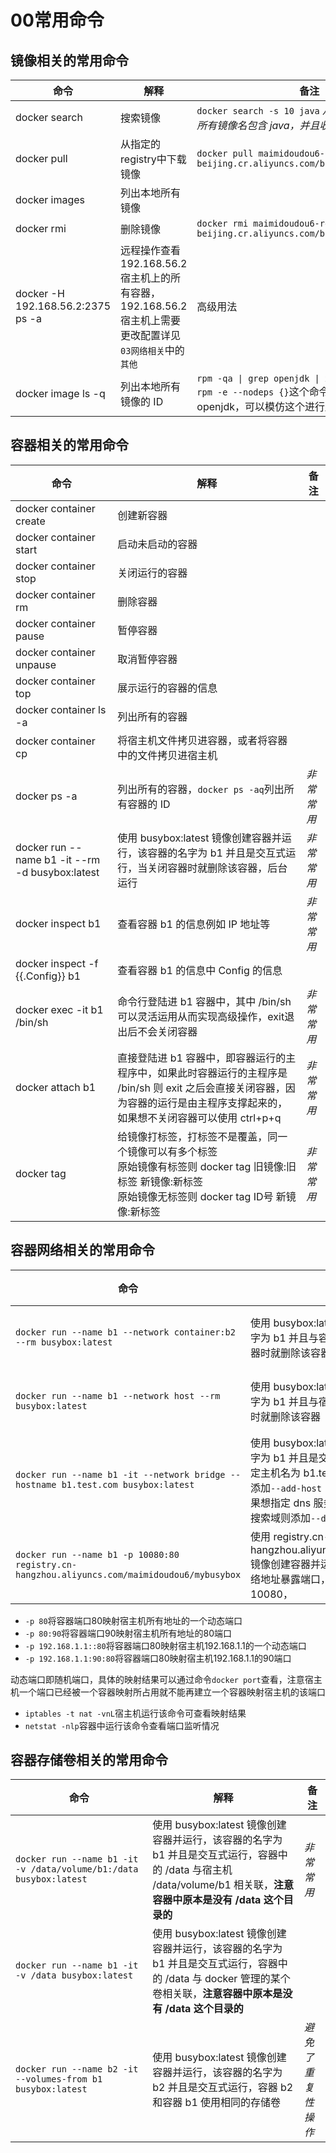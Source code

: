 # 00常用命令
## 镜像相关的常用命令

| 命令 | 解释 | 备注 |
| ----- | ----- | ----- |
| docker search | 搜索镜像 | `docker search -s 10 java` *从 Docker Hub 查找所有镜像名包含 java，并且收藏数大于10的镜像* |
| docker pull | 从指定的registry中下载镜像 | `docker pull maimidoudou6-registry.cn-beijing.cr.aliyuncs.com/base/centos:7.6.1810` |
| docker images | 列出本地所有镜像 |  |
| docker rmi | 删除镜像 | `docker rmi maimidoudou6-registry.cn-beijing.cr.aliyuncs.com/base/centos:7.6.1810` |
| docker -H 192.168.56.2:2375 ps -a | 远程操作查看192.168.56.2宿主机上的所有容器，192.168.56.2宿主机上需要更改配置详见`03网络相关`中的`其他` | 高级用法 |
| docker image ls -q | 列出本地所有镜像的 ID | `rpm -qa \| grep openjdk \| xargs -I {} sudo rpm -e --nodeps {}`这个命令是删除所有安装了的 openjdk，可以模仿这个进行所有镜像的删除 |

## 容器相关的常用命令

| 命令 | 解释 | 备注 |
| ----- | ----- | ----- |
| docker container create | 创建新容器 |  |
| docker container start | 启动未启动的容器 |  |
| docker container stop | 关闭运行的容器 |  |
| docker container rm | 删除容器 |  |
| docker container pause | 暂停容器 |  |
| docker container unpause | 取消暂停容器 |  |
| docker container top | 展示运行的容器的信息 |  |
| docker container ls -a | 列出所有的容器 |  |
| docker container cp | 将宿主机文件拷贝进容器，或者将容器中的文件拷贝进宿主机 |  |
| docker ps -a | 列出所有的容器，`docker ps -aq`列出所有容器的 ID | *非常常用* |
| docker run --name b1 -it --rm -d busybox:latest | 使用 busybox:latest 镜像创建容器并运行，该容器的名字为 b1 并且是交互式运行，当关闭容器时就删除该容器，后台运行 | *非常常用* |
| docker inspect b1 | 查看容器 b1 的信息例如 IP 地址等 | *非常常用* |
| docker inspect -f {{.Config}} b1 | 查看容器 b1 的信息中 Config 的信息 |  |
| docker exec -it b1 /bin/sh | 命令行登陆进 b1 容器中，其中 /bin/sh 可以灵活运用从而实现高级操作，exit退出后不会关闭容器 | *非常常用* |
| docker attach b1 | 直接登陆进 b1 容器中，即容器运行的主程序中，如果此时容器运行的主程序是 /bin/sh 则 exit 之后会直接关闭容器，因为容器的运行是由主程序支撑起来的，如果想不关闭容器可以使用 ctrl+p+q | *非常常用* |
| docker tag | 给镜像打标签，打标签不是覆盖，同一个镜像可以有多个标签<br>原始镜像有标签则 docker tag 旧镜像:旧标签 新镜像:新标签<br>原始镜像无标签则 docker tag ID号 新镜像:新标签 | *非常常用* |

## 容器网络相关的常用命令

| 命令 | 解释 | 备注 |
| ----- | ----- | ----- |
| `docker run --name b1 --network container:b2 --rm busybox:latest` | 使用 busybox:latest 镜像创建容器并运行，该容器的名字为 b1 并且与容器 b2 共享网络命名空间，当关闭容器时就删除该容器 | *非常常用* |
| `docker run --name b1 --network host --rm busybox:latest` | 使用 busybox:latest 镜像创建容器并运行，该容器的名字为 b1 并且与宿主机共享网络命名空间，当关闭容器时就删除该容器 | *非常常用* |
| `docker run --name b1 -it --network bridge --hostname b1.test.com busybox:latest` | 使用 busybox:latest 镜像创建容器并运行，该容器的名字为 b1 并且是交互式运行，网络模式为桥接模式并指定主机名为 b1.test.com，如果想加本地主机名解析则添加`--add-host "www.baidu.com:182.61.200.7"`，如果想指定 dns 服务器则添加`--dns 8.8.8.8`，如果想加搜索域则添加`--dns-search ilinux.io` | *非常常用* |
| `docker run --name b1 -p 10080:80 registry.cn-hangzhou.aliyuncs.com/maimidoudou6/mybusybox` | 使用 registry.cn-hangzhou.aliyuncs.com/maimidoudou6/mybusybox 镜像创建容器并运行，该容器的名字为 b1 利用 NAT 网络地址暴露端口，将容器的端口80映射宿主机端口10080， | *非常常用* |

- `-p 80`将容器端口80映射宿主机所有地址的一个动态端口
- `-p 80:90`将容器端口90映射宿主机所有地址的80端口
- `-p 192.168.1.1::80`将容器端口80映射宿主机192.168.1.1的一个动态端口
- `-p 192.168.1.1:90:80`将容器端口80映射宿主机192.168.1.1的90端口

动态端口即随机端口，具体的映射结果可以通过命令`docker port`查看，注意宿主机一个端口已经被一个容器映射所占用就不能再建立一个容器映射宿主机的该端口

- `iptables -t nat -vnL`宿主机运行该命令可查看映射结果
- `netstat -nlp`容器中运行该命令查看端口监听情况

## 容器存储卷相关的常用命令

| 命令 | 解释 | 备注 |
| ----- | ----- | ----- |
| `docker run --name b1 -it -v /data/volume/b1:/data busybox:latest` | 使用 busybox:latest 镜像创建容器并运行，该容器的名字为 b1 并且是交互式运行，容器中的 /data 与宿主机 /data/volume/b1 相关联，**注意容器中原本是没有 /data 这个目录的** | *非常常用* |
| `docker run --name b1 -it -v /data busybox:latest` | 使用 busybox:latest 镜像创建容器并运行，该容器的名字为 b1 并且是交互式运行，容器中的 /data 与 docker 管理的某个卷相关联，**注意容器中原本是没有 /data 这个目录的** |  |
| `docker run --name b2 -it --volumes-from b1 busybox:latest` | 使用 busybox:latest 镜像创建容器并运行，该容器的名字为 b2 并且是交互式运行，容器 b2 和容器 b1 使用相同的存储卷 | *避免了重复性操作* |

